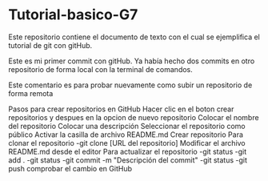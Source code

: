 # Tutorial-basico-G7
Este repositorio contiene el documento de texto con el cual se ejemplifica el tutorial de git con gitHub.

Este es mi primer commit con gitHub. Ya había hecho dos commits en otro repositorio de forma local con la terminal de comandos.

Este comentario es para probar nuevamente como subir un repositorio de forma remota

Pasos para crear repositorios en GitHub
	Hacer clic en el boton crear repositorios y despues en la opcion de nuevo repositorio
	Colocar el nombre del repositorio
	Colocar una descripción
	Seleccionar el repositorio como público
	Activar la casilla de archivo README.md
	Crear repositorio
	Para clonar el repositorio
		-git clone [URL del repositorio]
	Modificar el archivo README.md desde el editor
Para actualizar el repositorio
	-git status
	-git add .
	-git status
	-git commit -m "Descripción del commit"
	-git status
	-git push
	comprobar el cambio en GitHub

